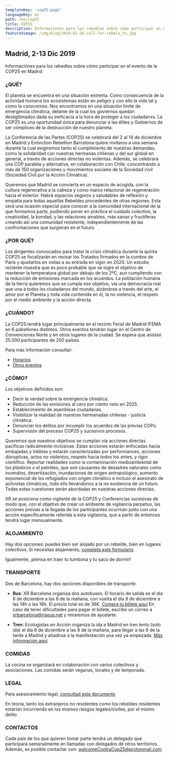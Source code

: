 ```yaml
---
templateKey: 'cop25-page'
languageKey: es
path: /es/cop25
title: COP25
description: Informaciónes para los rebedles sobre cómo participar en el evento de la COP25 en Madrid
featuredimage: /img/blog/2019-01-28-call-for-rebels_tn.jpg
---
```

  
## Madrid, 2-13 Dic 2019

Informaciónes para los rebedles sobre cómo participar en el evento de la COP25 en Madrid

### ¿QUÉ?

El planeta se encuentra en una situación extrema. Como consecuencia de la actividad humana los ecosistemas están en peligro y con ello la vida tal y como la conocemos. Nos encontramos en una situación límite de emergencia climática, delante de la cual los goviernos quedan desligitimados dada su ineficacia a la hora de proteger a los ciudadanxs. La COP25 es una oportunidad única para denunciar a las élites y Gobiernos de ser cómplices de la destrucción de nuestro planeta.

La Conferencia de las Partes (COP25) se celebrará del 2 al 14 de diciembre en Madrid y Extinction Rebellion Barcelona quiere invitaros a una semana durante la cual exigiremos tanto el cumplimiento de nuestras demandas, como la solidaridad con nuestras hermanas chilenas y del sur global en general, a través de acciones directas no violentas. Además, se celebrará una COP paralela y alternativa, en colaboración con Chile, concentrando a más de 150 organizaciones y movimientos sociales de la Sociedad civil (Sociedad Civil por la Acción Climática).

Queremos que Madrid se convierta en un espacio de acogida, con la cultura regenerativa a la cabeza y como marco relacional de regeneración hacia el exterior. Habrá espacios seguros y saludables de reflexión y empatía para todas aquellas Rebeldes procedentes de otras regiones. Esta será una ocasión especial para conocer a la comunidad internacional de la que formamos parte, pudiendo poner en práctica el cuidado colectivo, la creatividad, la bondad, y las relaciones amables, más sanas y fructíferas creando así una comunidad resistente, independientemente de las confrontaciones que surgieran en el futuro.

### ¿POR QUÉ?

Los dirigentes convocados para tratar la crisis climática durante la quinta COP25 se focalizarán en revisar los Tratados firmados en la cumbre de París y ajustarlos en vistas a su entrada en vigor en 2020. Un estudio reciente muestra que es poco probable que se logre el objetivo de mantener la temperatura global por debajo de los 2ºC, aun cumpliendo con la reducción de emisiones marcada en los acuerdos. La población humana de la tierra quieremos que se cumpla ese objetivo, vía una democracia real que una a todxs lxs ciudadanxs del mundo, alzándose a través del arte, el amor por el Planeta y toda vida contenida en él, la no violencia, el respeto por el medio ambiente y la acción directa.

### ¿CUÁNDO?

La COP25 tendrá lugar principalmente en el recinto Ferial de Madrid IFEMA en 6 pabellones distintos. Otros eventos tendrán lugar en el Centro de Convenciones Norte y en otros lugares de la ciudad. Se espera que asistan 25.000 participantes de 200 países.

Para más información consultar:
- [Horarios](https://unfccc.int/sites/default/files/resource/Overview%20Schedule_COP25.pdf)
- [Otros eventos](https://unfccc.int/sites/default/files/resource/COP%2025%20Exhibits%20Selected.pdf)

### ¿CÓMO?

Los objetivos definidos son:
- Decir la verdad sobre la emergencia climática.
- Reducción de las emisiones al cero por ciento neto en 2025.
- Establecimeinto de asambleas ciudadanas.
- Visibilizar la realidad de nuestras hermanadas chilenas - justicia climática.
- Denunciar los delitos por incumplir los acuerdos de las previas COPs.
- Supervisión del proceso COP25 y sucesivos procesos.

Queremos que nuestros objetivos se cumplan vía acciones directas pacíficas radicalmente inclusivas. Estas acciones estarán enfocadas hacia embajadas y lobbies y estarán caracterizadas por performances, acciones disruptivas, actos no violentos, respeto hacia todos los entes, y rigor científico. Reportar realidades como la contaminación medioambiental de los plásticos o el petróleo, que son causantes de desastres naturales como incendios, desertización, inundaciones de origen antropológico, aumento exponencial de los refugiados con origen climático e incluso el asesinato de activistas climáticos, todo ello llevándonos a la no existencia de un futuro. Todas estas cuestiones serán abordadas en nuestras acciones directas.

XR se posiciona como vigilante de la COP25 y Conferencias sucesivas de modo que, con el objetivo de crear un ambiente de vigilancia perpetuo, las acciones previas a la llegada de los participantes ocurrirán junto con una acción específicamente referida a esta vigilancia, que a partir de entonces tendrá lugar mensualmente.

### ALOJAMIENTO

Hay dos opciones: puedes bien ser alojado por un rebelde, bien en lugares colectivos. Si necesitas alojamiento, [completa este formulario](https://forms.organise.earth/index.php?r=survey/index&sid=296848&lang=en).

Igualmente, ¡piensa en traer tu tumbona y tu saco de dormir!

### TRANSPORTE

Des de Barcelona, hay dos opciones disponibles de transporte:

- **Bus**: XR Barcelona organiza dos autobuses. El horario de salida es el día 6 de diciembre a las 8 de la mañana, con vuelta el día 8 de diciembre a las 14h o las 16h. El precio total es de 36€. [Compra tu billete aquí](https://vivetix.com/entradas-puente-de-diciembre-en-madrid?s=link) 
En caso de tener dificultades para pagar el billete, escribe un correo a [xrbarcelona@riseup.net](xrbarcelona@riseup.net) y miraremos de ayudarte. 

- **Tren**: Ecologistas en Acción organiza la ida a Madrid en tren lento (solo ida) el día 6 de diciembre a las 8 de la mañana, para llegar a las 6 de la tarde a Madrid y añadirse a la manifestación una vez ya empezada. [Más información aquí](https://forms.gle/bubBz4zWRSJGQgyK6) 

### COMIDAS

La cocina se organizará en colaboración con varios colectivos y asociaciones. Las comidas serán veganas, locales y de temporada.

### LEGAL

Para asesoramiento legal, [consultad este documento](https://cloud.organise.earth/s/asymp58W5bZD9nA)

En teoría, tanto los extranjeros no residentes como los rebeldes residentes estarían incurriendo en los mismos riesgos legales/civiles, por el mismo delito.

### CONTACTOS

Cada país de los que quieren tomar parte tendrá un delegado que participará semanalmente en llamadas con delegados de otros territorios. Además, es posible contactar con: 
[welcomeContraCop25@protonmail.com](mailto:welcomeContraCop25@protonmail.com)
